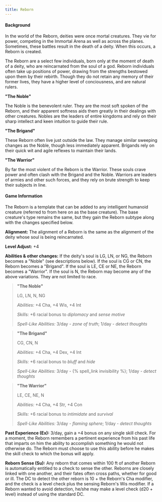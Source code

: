 ```yaml
---
title: Reborn
---
```


<h4>Background</h4>

In the world of the Reborn, deities were once mortal creatures. They vie for power, competing in the Immortal Arena as well as across the planes. Sometimes, these battles result in the death of a deity. When this occurs, a Reborn is created.

The Reborn are a select few individuals, born only at the moment of death of a deity, who are reincarnated from the soul of a god. Reborn individuals often take up positions of power, drawing from the strengths bestowed upon them by their rebirth. Though they do not retain any memory of their former lives, they have a higher level of conciousness, and are natural rulers.

**"The Noble"**

The Noble is the benevolent ruler. They are the most soft spoken of the Reborn, and their apparent softness aids them greatly in their dealings with other creatures. Nobles are the leaders of entire kingdoms and rely on their sharp intellect and keen intuition to guide their rule.

**"The Brigand"**

These Reborn often live just outside the law. They manage similar sweeping changes as the Noble, though less immediately apparent. Brigands rely on their quick wit and agile reflexes to maintain their lands.

**"The Warrior"**

By far the most violent of the Reborn is the Warrior. These souls crave power and often clash with the Brigand and the Noble. Warriors are leaders of armies and other such forces, and they rely on brute strength to keep their subjects in line.

<h4>Game Information</h4>

The Reborn is a template that can be added to any intelligent humanoid creature (referred to from here on as the base creature). The base creature's type remains the same, but they gain the Reborn subtype along with the changes specified below.

**Alignment:** The alignment of a Reborn is the same as the alignment of the deity whose soul is being reincarnated.

**Level Adjust:** +4

**Abilities &amp; other changes:** If the deity's soul is LG, LN, or NG, the Reborn becomes a "Noble" (see descriptions below). If the soul is CG or CN, the Reborn becomes a "Brigand". If the soul is LE, CE or NE, the Reborn becomes a "Warrior". If the soul is N, the Reborn may become any of the above variations. They are not limited to race.

> **"The Noble"**
>
> LG, LN, N, NG
>
> _Abilities:_ +4 Cha, +4 Wis, +4 Int
>
> _Skills:_ +6 racial bonus to _diplomacy_ and _sense motive_
>
> _Spell-Like Abilities:_ 3/day - _zone of truth_; 1/day - _detect thoughts_

> **"The Brigand"**
>
> CG, CN, N
>
> _Abilities:_ +4 Cha, +4 Dex, +4 Int
>
> _Skills:_ +6 racial bonus to _bluff_ and _hide_
>
> _Spell-Like Abilities:_ 3/day - {% spell_link invisibility %}; 1/day - _detect thoughts_

> **"The Warrior"**
>
> LE, CE, NE, N
>
> _Abilities:_ +4 Cha, +4 Str, +4 Con
>
> _Skills:_ +6 racial bonus to _intimidate_ and _survival_
>
> _Spell-Like Abilities:_ 3/day - _flaming sphere_; 1/day - _detect thoughts_

**Past Experience (Ex):** 3/day, gain a +4 bonus on any single skill check. For a moment, the Reborn remembers a pertinent experience from his past life that imparts on him the ability to accomplish something he would not otherwise do. The Reborn must choose to use this ability before he makes the skill check to which the bonus will apply.

**Reborn Sense (Su):** Any reborn that comes within 100 ft of another Reborn is automatically entitled to a check to sense the other. Reborns are closely linked with one another, and their fates often cross paths, whether for good or ill. The DC to detect the other reborn is 10 + the Reborn's Cha modifier, and the check is a level check plus the sensing Reborn's Wis modifier. If a Reborn wanted to avoid detection, he/she may make a level check (d20 + level) instead of using the standard DC.